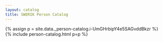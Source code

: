 ```yaml
---
layout: catalog
title: SWERIK Person Catalog
---
```

{% assign p = site.data._person-catalog.i-UmGHrbipY4e5SAGvddBkzr %}
{% include person-catalog.html p=p %}

